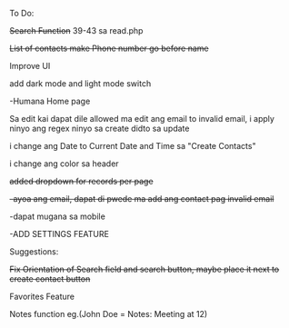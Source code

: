 To Do:

~~Search Function~~ 39-43 sa read.php

~~List of contacts make Phone number go before name~~

Improve UI

add dark mode and light mode switch

-Humana Home page

Sa edit kai dapat dile allowed ma edit ang email to invalid email, i apply ninyo ang regex ninyo sa create didto sa update

i change ang Date to Current Date and Time sa "Create Contacts"

i change ang color sa header

~~added dropdown for records per page~~

~~-ayoa ang email, dapat di pwede ma add ang contact pag invalid email~~

-dapat mugana sa mobile

-ADD SETTINGS FEATURE

Suggestions:

~~Fix Orientation of Search field and search button, maybe place it next to create contact button~~

Favorites Feature

Notes function eg.(John Doe = Notes: Meeting at 12)
